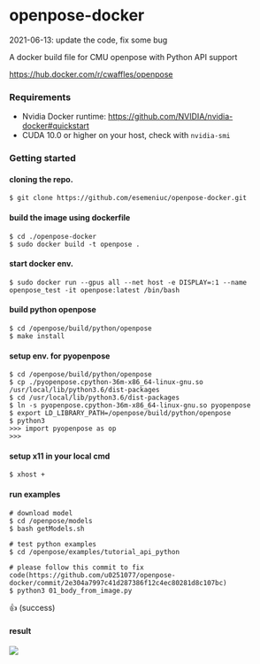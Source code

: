 # openpose-docker
2021-06-13: update the code, fix some bug

A docker build file for CMU openpose with Python API support

https://hub.docker.com/r/cwaffles/openpose

### Requirements
- Nvidia Docker runtime: https://github.com/NVIDIA/nvidia-docker#quickstart
- CUDA 10.0 or higher on your host, check with `nvidia-smi`

### Getting started

#### cloning the repo.
```
$ git clone https://github.com/esemeniuc/openpose-docker.git
```
#### build the image using dockerfile
```
$ cd ./openpose-docker
$ sudo docker build -t openpose .
```
#### start docker env.
```
$ sudo docker run --gpus all --net host -e DISPLAY=:1 --name openpose_test -it openpose:latest /bin/bash
```

#### build python openpose
```
$ cd /openpose/build/python/openpose
$ make install
```
#### setup env. for pyopenpose
```
$ cd /openpose/build/python/openpose
$ cp ./pyopenpose.cpython-36m-x86_64-linux-gnu.so /usr/local/lib/python3.6/dist-packages
$ cd /usr/local/lib/python3.6/dist-packages
$ ln -s pyopenpose.cpython-36m-x86_64-linux-gnu.so pyopenpose
$ export LD_LIBRARY_PATH=/openpose/build/python/openpose
$ python3
>>> import pyopenpose as op
>>> 
```
#### setup x11 in your local cmd
```
$ xhost +
```

#### run examples
```
# download model
$ cd /openpose/models
$ bash getModels.sh

# test python examples
$ cd /openpose/examples/tutorial_api_python

# please follow this commit to fix code(https://github.com/u0251077/openpose-docker/commit/2e304a7997c41d287386f12c4ec80281d8c107bc)
$ python3 01_body_from_image.py
```

:+1: (success)

#### result
![](https://i.imgur.com/stkGveW.png)
